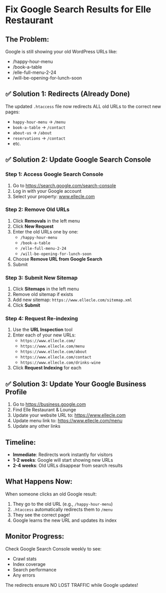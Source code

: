 # Fix Google Search Results for Elle Restaurant

## The Problem:
Google is still showing your old WordPress URLs like:
- /happy-hour-menu
- /book-a-table
- /elle-full-menu-2-24
- /will-be-opening-for-lunch-soon

## ✅ Solution 1: Redirects (Already Done)
The updated `.htaccess` file now redirects ALL old URLs to the correct new pages:
- `happy-hour-menu` → `/menu`
- `book-a-table` → `/contact`
- `about-us` → `/about`
- `reservations` → `/contact`
- etc.

## ✅ Solution 2: Update Google Search Console

### Step 1: Access Google Search Console
1. Go to https://search.google.com/search-console
2. Log in with your Google account
3. Select your property: www.ellecle.com

### Step 2: Remove Old URLs
1. Click **Removals** in the left menu
2. Click **New Request**
3. Enter the old URLs one by one:
   - `/happy-hour-menu`
   - `/book-a-table`
   - `/elle-full-menu-2-24`
   - `/will-be-opening-for-lunch-soon`
4. Choose **Remove URL from Google Search**
5. Submit

### Step 3: Submit New Sitemap
1. Click **Sitemaps** in the left menu
2. Remove old sitemap if exists
3. Add new sitemap: `https://www.ellecle.com/sitemap.xml`
4. Click **Submit**

### Step 4: Request Re-indexing
1. Use the **URL Inspection** tool
2. Enter each of your new URLs:
   - `https://www.ellecle.com/`
   - `https://www.ellecle.com/menu`
   - `https://www.ellecle.com/about`
   - `https://www.ellecle.com/contact`
   - `https://www.ellecle.com/drinks-wine`
3. Click **Request Indexing** for each

## ✅ Solution 3: Update Your Google Business Profile

1. Go to https://business.google.com
2. Find Elle Restaurant & Lounge
3. Update your website URL to: https://www.ellecle.com
4. Update menu link to: https://www.ellecle.com/menu
5. Update any other links

## Timeline:
- **Immediate**: Redirects work instantly for visitors
- **1-2 weeks**: Google will start showing new URLs
- **2-4 weeks**: Old URLs disappear from search results

## What Happens Now:
When someone clicks an old Google result:
1. They go to the old URL (e.g., `/happy-hour-menu`)
2. `.htaccess` automatically redirects them to `/menu`
3. They see the correct page!
4. Google learns the new URL and updates its index

## Monitor Progress:
Check Google Search Console weekly to see:
- Crawl stats
- Index coverage
- Search performance
- Any errors

The redirects ensure NO LOST TRAFFIC while Google updates!